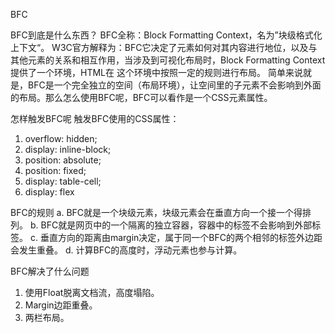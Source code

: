 BFC

BFC到底是什么东西？
BFC全称：Block Formatting Context，名为”块级格式化上下文“。
W3C官方解释为：BFC它决定了元素如何对其内容进行地位，以及与其他元素的关系和相互作用，当涉及到可视化布局时，Block Formatting Context提供了一个环境，HTML在
这个环境中按照一定的规则进行布局。
简单来说就是，BFC是一个完全独立的空间（布局环境），让空间里的子元素不会影响到外面的布局。那么怎么使用BFC呢，BFC可以看作是一个CSS元素属性。

怎样触发BFC呢
触发BFC使用的CSS属性：
1. overflow: hidden;
2. display: inline-block;
3. position: absolute;
4. position: fixed;
5. display: table-cell;
6. display: flex

BFC的规则
a. BFC就是一个块级元素，块级元素会在垂直方向一个接一个得排列。
b. BFC就是网页中的一个隔离的独立容器，容器中的标签不会影响到外部标签。
c. 垂直方向的距离由margin决定，属于同一个BFC的两个相邻的标签外边距会发生重叠。
d. 计算BFC的高度时，浮动元素也参与计算。

BFC解决了什么问题
1. 使用Float脱离文档流，高度塌陷。
2. Margin边距重叠。
3. 两栏布局。
